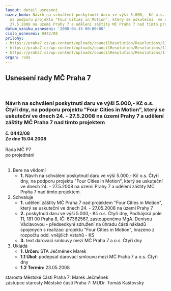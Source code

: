 ```yaml
---
layout: detail_usneseni
nazev_bodu: Návrh na schválení poskytnutí daru ve výši 5.000,- Kč o.s. Čtyři dny,
  na podporu projektu "Four Cities in Motion", který se uskuteční  ve dnech 24. -
  27.5.2008 na území Prahy 7 a udělení záštity MČ Praha 7 nad tímto projektem
datum_vzniku_usneseni: '2008-04-15 00:00:00'
cislo_usneseni: 0442/08
prilohy:
- https://praha7.cz/wp-content/uploads/councilResolution/Resolutions/17331/16-s8_-_%c4%8dty%c5%99i_dny.doc
- https://praha7.cz/wp-content/uploads/councilResolution/Resolutions/17331/16-%c5%be%c3%a1dost.doc
- https://praha7.cz/wp-content/uploads/councilResolution/Resolutions/17331/16-program_projektu.doc
organ: rada
---
```

<div id="ucUsn_pList" class="usn">
	<span><h2>Usnesení rady MČ Praha 7 </h2>
<br></span><div class="standBody">
<span><h3>Návrh na schválení poskytnutí daru ve výši 5.000,- Kč o.s. Čtyři dny, na podporu projektu "Four Cities in Motion", který se uskuteční  ve dnech 24. - 27.5.2008 na území Prahy 7 a udělení záštity MČ Praha 7 nad tímto projektem</h3></span><div class="center">
		<strong>č. 0442/08</strong><br>
	</div>
<div class="center">
		<strong>Ze dne 15.04.2008</strong><br><br>
	</div>Rada MČ P7<br> po projednání<br><br><ol>
<li>Bere na vědomí<ul><li>
<strong>1.</strong> Návrh na schválení poskytnutí daru ve výši 5.000,- Kč o.s. Čtyři dny, na podporu projektu "Four Cities in Motion", který se uskuteční  ve dnech 24. - 27.5.2008 na území Prahy 7 a udělení záštity MČ Praha 7 nad tímto projektem.</li></ul>
</li>
<li>Schvaluje<ul>
<li>
<strong>1.</strong> udělení záštity MČ Praha 7 nad projektem "Four Cities in Motion", který se uskuteční  ve dnech 24. - 27.05.2008 na území Prahy 7</li>
<li>
<strong>2.</strong> poskytnutí daru ve výši 5.000,- Kč o.s. Čtyři dny, Podhájská pole 11, 181 00 Praha 8, IČ: 67362567, zastoupenému MgA. Denisou Václavovou - předsedkyní sdružení na úhradu části nákladů spojených s realizací projektu "Four Cities in Motion", hrazeno z rozpočtu odd. vnějších vztahů - KS </li>
<li>
<strong>3.</strong> text darovací smlouvy mezi MČ Praha 7 a o.s. Čtyři dny           </li>
</ul>
</li>
<li>Ukládá<ul>
<li>
<strong>1. Určen: </strong>STA Ječmének Marek</li>
<li>
<strong>1.1 Úkol: </strong>podepsat darovací smlouvu mezi MČ Praha 7 a o.s. Čtyři dny</li>
<li>
<strong>1.2 Termín: </strong>23.05.2008</li>
</ul>
</li>
</ol>starosta Městské části Praha 7: Marek Ječmének<br>zástupce starosty Městské části Praha 7: MUDr. Tomáš Kaštovský 
</div>
</div>